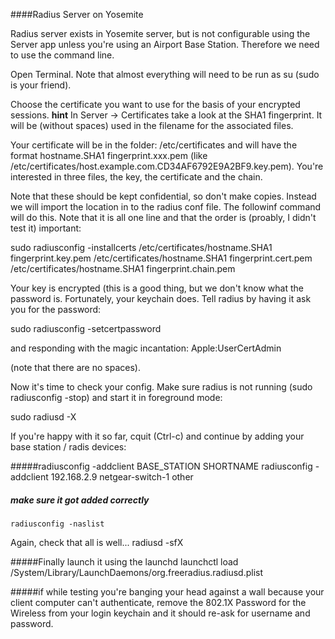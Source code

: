 ####Radius Server on Yosemite

Radius server exists in Yosemite server, but is not configurable using the Server app unless you're using an Airport Base Station. Therefore we need to use the command line.

Open Terminal. Note that almost everything will need to be run as su (sudo is your friend).

Choose the certificate you want to use for the basis of your encrypted sessions. **hint** In Server -> Certificates take a look at the SHA1 fingerprint. It will be (without spaces) used in the filename for the associated files.

Your certificate will be in the folder: /etc/certificates and will have the format hostname.SHA1 fingerprint.xxx.pem
(like /etc/certificates/host.example.com.CD34AF6792E9A2BF9.key.pem). You're interested in three files, the key, the certificate and the chain.

Note that these should be kept confidential, so don't make copies. Instead we will import the location in to the radius conf file. The followinf command will do this. Note that it is all one line and that the order is (proably, I didn't test it) important:

sudo radiusconfig -installcerts /etc/certificates/hostname.SHA1 fingerprint.key.pem /etc/certificates/hostname.SHA1 fingerprint.cert.pem /etc/certificates/hostname.SHA1 fingerprint.chain.pem

Your key is encrypted (this is a good thing, but we don't know what the password is. Fortunately, your keychain does. Tell radius by having it ask you for the password:

sudo radiusconfig -setcertpassword

and responding with the magic incantation:
Apple:UserCertAdmin

(note that there are no spaces).

Now it's time to check your config. Make sure radius is not running (sudo radiusconfig -stop) and start it in foreground mode:

sudo radiusd -X

If you're happy with it so far, cquit (Ctrl-c) and continue by adding your base station / radis devices:

#####radiusconfig -addclient BASE_STATION  SHORTNAME
	radiusconfig -addclient 192.168.2.9 netgear-switch-1 other

##### make sure it got added correctly
	radiusconfig -naslist


Again, check that all is well...
	radiusd -sfX

#####Finally launch it using the launchd 
	launchctl load /System/Library/LaunchDaemons/org.freeradius.radiusd.plist


#####if while testing you're banging your head against a wall because your client computer can't authenticate,  remove the 802.1X Password for the Wireless from your login keychain and it should re-ask for username and password.

